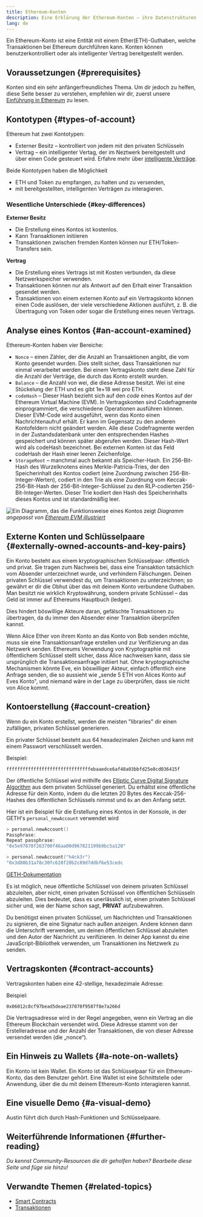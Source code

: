 ```yaml
---
title: Ethereum-Konten
description: Eine Erklärung der Ethereum-Konten – ihre Datenstrukturen und ihre Beziehung zur Schlüsselpaar-Kryptografie.
lang: de
---
```


Ein Ethereum-Konto ist eine Entität mit einem Ether(ETH)-Guthaben, welche Transaktionen bei Ethereum durchführen kann. Konten können benutzerkontrolliert oder als intelligenter Vertrag bereitgestellt werden.

## Voraussetzungen {#prerequisites}

Konten sind ein sehr anfängerfreundliches Thema. Um dir jedoch zu helfen, diese Seite besser zu verstehen, empfehlen wir dir, zuerst unsere [Einführung in Ethereum](/developers/docs/intro-to-ethereum/) zu lesen.

## Kontotypen {#types-of-account}

Ethereum hat zwei Kontotypen:

- Externer Besitz – kontrolliert von jedem mit den privaten Schlüsseln
- Vertrag – ein intelligenter Vertag, der im Neztwerk bereitgestellt und über einen Code gesteuert wird. Erfahre mehr über [intelligente Verträge](/developers/docs/smart-contracts/).

Beide Kontotypen haben die Möglichkeit

- ETH und Token zu empfangen, zu halten und zu versenden,
- mit bereitgestellten, intelligenten Verträgen zu interagieren.

### Wesentliche Unterschiede {#key-differences}

**Externer Besitz**

- Die Erstellung eines Kontos ist kostenlos.
- Kann Transaktionen initiieren
- Transaktionen zwischen fremden Konten können nur ETH/Token-Transfers sein.

**Vertrag**

- Die Erstellung eines Vertrags ist mit Kosten verbunden, da diese Netzwerkspeicher verwenden.
- Transaktionen können nur als Antwort auf den Erhalt einer Transaktion gesendet werden.
- Transaktionen von einem externen Konto auf ein Vertragskonto können einen Code auslösen, der viele verschiedene Aktionen ausführt, z. B. die Übertragung von Token oder sogar die Erstellung eines neuen Vertrags.

## Analyse eines Kontos {#an-account-examined}

Ethereum-Konten haben vier Bereiche:

- `Nonce` – einen Zähler, der die Anzahl an Transaktionen angibt, die vom Konto gesendet wurden. Dies stellt sicher, dass Transaktionen nur einmal verarbeitet werden. Bei einem Vertragskonto steht diese Zahl für die Anzahl der Verträge, die durch das Konto erstellt wurden.
- `Balance` – die Anzahl von wei, die diese Adresse besitzt. Wei ist eine Stückelung der ETH und es gibt 1e+18 wei pro ETH.
- `codeHash` – Dieser Hash bezieht sich auf den _code_ eines Kontos auf der Ethereum Virtual Machine (EVM). In Vertragskonten sind Codefragmente einprogrammiert, die verschiedene Operationen ausführen können. Dieser EVM-Code wird ausgeführt, wenn das Konto einen Nachrichtenaufruf erhält. Er kann im Gegensatz zu den anderen Kontofeldern nicht geändert werden. Alle diese Codefragmente werden in der Zustandsdatenbank unter den entsprechenden Hashes gespeichert und können später abgerufen werden. Dieser Hash-Wert wird als codeHash bezeichnet. Bei externen Konten ist das Feld codeHash der Hash einer leeren Zeichenfolge.
- `StorageRoot` – manchmal auch bekannt als Speicher-Hash. Ein 256-Bit-Hash des Wurzelknotens eines Merkle-Patricia-Tries, der den Speicherinhalt des Kontos codiert (eine Zuordnung zwischen 256-Bit-Integer-Werten), codiert in den Trie als eine Zuordnung vom Keccak-256-Bit-Hash der 256-Bit-Integer-Schlüssel zu den RLP-codierten 256-Bit-Integer-Werten. Dieser Trie kodiert den Hash des Speicherinhalts dieses Kontos und ist standardmäßig leer.

![Ein Diagramm, das die Funktionsweise eines Kontos zeigt](./accounts.png) _Diagramm angepasst von [Ethereum EVM illustriert](https://takenobu-hs.github.io/downloads/ethereum_evm_illustrated.pdf)_

## Externe Konten und Schlüsselpaare {#externally-owned-accounts-and-key-pairs}

Ein Konto besteht aus einem kryptographischen Schlüsselpaar: öffentlich und privat. Sie tragen zum Nachweis bei, dass eine Transaktion tatsächlich vom Absender unterzeichnet wurde, und verhindern Fälschungen. Deinen privaten Schlüssel verwendest du, um Transaktionen zu unterzeichnen; so gewährt er dir die Obhut über das mit deinem Konto verbundene Guthaben. Man besitzt nie wirklich Kryptowährung, sondern private Schlüssel – das Geld ist immer auf Ethereums Hauptbuch (ledger).

Dies hindert böswillige Akteure daran, gefälschte Transaktionen zu übertragen, da du immer den Absender einer Transaktion überprüfen kannst.

Wenn Alice Ether von ihrem Konto an das Konto von Bob senden möchte, muss sie eine Transaktionsanfrage erstellen und zur Verifizierung an das Netzwerk senden. Ethereums Verwendung von Kryptographie mit öffentlichem Schlüssel stellt sicher, dass Alice nachweisen kann, dass sie ursprünglich die Transaktionsanfrage initiiert hat. Ohne kryptographische Mechanismen könnte Eve, ein böswilliger Akteur, einfach öffentlich eine Anfrage senden, die so aussieht wie „sende 5 ETH von Alices Konto auf Eves Konto", und niemand wäre in der Lage zu überprüfen, dass sie nicht von Alice kommt.

## Kontoerstellung {#account-creation}

Wenn du ein Konto erstellst, werden die meisten "libraries" dir einen zufälligen, privaten Schlüssel generieren.

Ein privater Schlüssel besteht aus 64 hexadezimalen Zeichen und kann mit einem Passwort verschlüsselt werden.

Beispiel:

`fffffffffffffffffffffffffffffffebaaedce6af48a03bbfd25e8cd036415f`

Der öffentliche Schlüssel wird mithilfe des [Elliptic Curve Digital Signature Algorithm](https://wikipedia.org/wiki/Elliptic_Curve_Digital_Signature_Algorithm) aus dem privaten Schlüssel generiert. Du erhältst eine öffentliche Adresse für dein Konto, indem du die letzten 20 Bytes des Keccak-256-Hashes des öffentlichen Schlüssels nimmst und `0x` an den Anfang setzt.

Hier ist ein Beispiel für die Erstellung eines Kontos in der Konsole, in der GETH's `personal_newAccount` verwendet wird

```go
> personal.newAccount()
Passphrase:
Repeat passphrase:
"0x5e97870f263700f46aa00d967821199b9bc5a120"

> personal.newAccount("h4ck3r")
"0x3d80b31a78c30fc628f20b2c89d7ddbf6e53cedc
```

[GETH-Dokumentation](https://geth.ethereum.org/docs)

Es ist möglich, neue öffentliche Schlüssel von deinem privaten Schlüssel abzuleiten, aber nicht, einen privaten Schlüssel von öffentlichen Schlüsseln abzuleiten. Dies bedeutet, dass es unerlässlich ist, einen privaten Schlüssel sicher und, wie der Name schon sagt, **PRIVAT** aufzubewahren.

Du benötigst einen privaten Schlüssel, um Nachrichten und Transaktionen zu signieren, die eine Signatur nach außen anzeigen. Andere können dann die Unterschrift verwenden, um deinen öffentlichen Schlüssel abzuleiten und den Autor der Nachricht zu verifizieren. In deiner App kannst du eine JavaScript-Bibliothek verwenden, um Transaktionen ins Netzwerk zu senden.

## Vertragskonten {#contract-accounts}

Vertragskonten haben eine 42-stellige, hexadezimale Adresse:

Beispiel:

`0x06012c8cf97bead5deae237070f9587f8e7a266d`

Die Vertragsadresse wird in der Regel angegeben, wenn ein Vertrag an die Ethereum Blockchain versendet wird. Diese Adresse stammt von der Erstelleradresse und der Anzahl der Transaktionen, die von dieser Adresse versendet werden (die „nonce“).

## Ein Hinweis zu Wallets {#a-note-on-wallets}

Ein Konto ist kein Wallet. Ein Konto ist das Schlüsselpaar für ein Ethereum-Konto, das dem Benutzer gehört. Eine Wallet ist eine Schnittstelle oder Anwendung, über die du mit deinem Ethereum-Konto interagieren kannst.

## Eine visuelle Demo {#a-visual-demo}

Austin führt dich durch Hash-Funktionen und Schlüsselpaare.

<YouTube id="QJ010l-pBpE" />

<YouTube id="9LtBDy67Tho" />

## Weiterführende Informationen {#further-reading}

_Du kennst Community-Resourcen die dir geholfen haben? Bearbeite diese Seite und füge sie hinzu!_

## Verwandte Themen {#related-topics}

- [Smart Contracts](/developers/docs/smart-contracts/)
- [Transaktionen](/developers/docs/transactions/)
